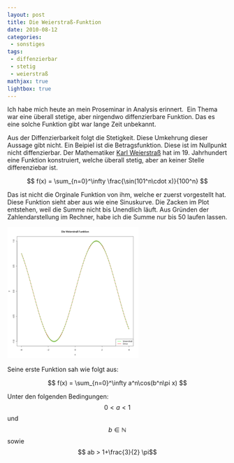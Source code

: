 ```yaml
---
layout: post
title: Die Weierstraß-Funktion
date: 2010-08-12
categories:
 - sonstiges
tags:
 - diffenzierbar
 - stetig
 - weierstraß
mathjax: true
lightbox: true
---
```

Ich habe mich heute an mein Proseminar in Analysis erinnert.  Ein Thema war eine überall stetige, aber nirgendwo diffenzierbare Funktion.
Das es eine solche Funktion gibt war lange Zeit unbekannt.

Aus der Diffenzierbarkeit folgt die Stetigkeit. Diese Umkehrung dieser Aussage gibt nicht. Ein Beipiel ist die Betragsfunktion.
Diese ist im Nullpunkt nicht diffenzierbar. Der Mathematiker [Karl Weierstraß](https://de.wikipedia.org/wiki/Karl_Weierstra%C3%9F)
hat im 19. Jahrhundert eine Funktion konstruiert, welche überall stetig, aber an keiner Stelle differenziebar ist.

$$ f(x) = \sum_{n=0}^\infty \frac{\sin(101^n\cdot x)}{100^n} $$

Das ist nicht die Orginale Funktion von ihm, welche er zuerst vorgestellt hat. Diese Funktion sieht aber aus wie eine Sinuskurve. 
Die Zacken im Plot entstehen, weil die Summe nicht bis Unendlich läuft. Aus Gründen der Zahlendarstellung im Rechner,
habe ich die Summe nur bis 50 laufen lassen.

<a href="/weierstrass.png" title="" data-lightbox="set1" data-title="Plots der Weierstraß- und Sinusfunktion"><img src="/weierstrass-thumbnail.png" alt="Plots der Weierstraß- und Sinusfunktion"></a>

Seine erste Funktion sah wie folgt aus:

$$ f(x) = \sum_{n=0}^\infty a^n\cos(b^n\pi x) $$

Unter den folgenden Bedingungen: $$ 0 < a < 1$$  und $$b \in \mathbb{N}$$ sowie $$ ab > 1+\frac{3}{2} \pi$$
